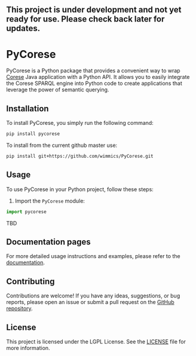 

This project is under development and not yet ready for use. Please check back later for updates.
---

# PyCorese

PyCorese is a Python package that provides a convenient way to wrap [Corese](https://github.com/Wimmics/corese) Java application with a Python API. It allows you to easily integrate the Corese SPARQL engine into Python code to create applications that leverage the power of semantic querying.


## Installation

To install PyCorese, you simply run the following command:

```bash
pip install pycorese
```
To install from the current github master use:
    
```bash
pip install git+https://github.com/wimmics/PyCorese.git
```

## Usage

To use PyCorese in your Python project, follow these steps:

1. Import the `PyCorese` module:

```python
import pycorese
```

TBD

## Documentation pages

For more detailed usage instructions and examples, please refer to the [documentation](https://wimmics.github.io/PyCorese/).


## Contributing

Contributions are welcome! If you have any ideas, suggestions, or bug reports, please open an issue or submit a pull request on the [GitHub repository](https://github.com/Wimmics/PyCorese).

## License

This project is licensed under the LGPL License. See the [LICENSE](https://github.com/Wimmics/PyCorese/LICENSE) file for more information.
